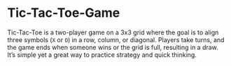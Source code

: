 # Tic-Tac-Toe-Game
Tic-Tac-Toe is a two-player game on a 3x3 grid where the goal is to align three symbols (`X` or `O`) in a row, column, or diagonal. Players take turns, and the game ends when someone wins or the grid is full, resulting in a draw. It’s simple yet a great way to practice strategy and quick thinking.
